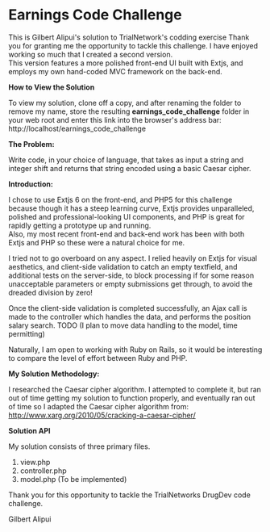 # Earnings Code Challenge


This is Gilbert Alipui's solution to TrialNetwork's codding exercise Thank you for granting me the opportunity to tackle this challenge.  I have enjoyed working so much that I created a second version.  
This version features a more polished front-end UI built with Extjs, and employs my own hand-coded MVC framework on the back-end.

<b>How to View the Solution</b>

To view my solution, clone off a copy, and after renaming the folder to remove my name, store the resulting <b>earnings_code_challenge</b> folder in your web root and enter this link into the browser's address bar:  http://localhost/earnings_code_challenge

<b>The Problem:</b>  

Write code, in your choice of language, that takes as input a string and integer shift and returns that string encoded using a basic Caesar cipher.  

<b>Introduction:</b>

I chose to use Extjs 6 on the front-end, and PHP5 for this challenge because though it has a steep learning curve, Extjs provides unparalleled, polished and professional-looking UI components, and PHP is great for rapidly getting a prototype up and running.  
Also, my most recent front-end and back-end work has been with both Extjs and PHP so these were a natural choice for me.

I tried not to go overboard on any aspect.  I relied heavily on Extjs for visual aesthetics, and client-side validation to catch an empty textfield, and additional tests on the server-side, to block processing if for some reason unacceptable parameters or 
empty submissions get through, to avoid the dreaded division by zero!

Once the client-side validation is completed successfully, an Ajax call is made to the controller which handles the data, and performs the position salary search.  TODO (I plan to move data handling to the model, time permitting)

Naturally, I am open to working with Ruby on Rails, so it would be interesting to compare the level of effort between Ruby and PHP.

<b>My Solution Methodology:</b>

I researched the Caesar cipher algorithm.  I attempted to complete it, but ran out of time getting my solution to function properly, and eventually ran out of time so I adapted the Caesar cipher algorithm from: http://www.xarg.org/2010/05/cracking-a-caesar-cipher/ 

<b>Solution API</b>

My solution consists of three primary files.  

1. view.php
2. controller.php
3. model.php (To be implemented)


Thank you for this opportunity to tackle the TrialNetworks DrugDev code challenge.

Gilbert Alipui
